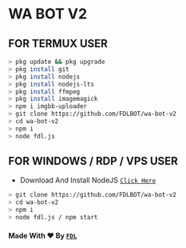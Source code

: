 # WA BOT V2

## FOR TERMUX USER

```bash
> pkg update && pkg upgrade
> pkg install git
> pkg install nodejs
> pkg install nodejs-lts
> pkg install ffmpeg
> pkg install imagemagick
> npm i imgbb-uploader
> git clone https://github.com/FDLBOT/wa-bot-v2
> cd wa-bot-v2
> npm i
> node fdl.js
```

## FOR WINDOWS / RDP / VPS USER

* Download And Install NodeJS [`Click Here`](https://nodejs.org/en/download)

```bash
> git clone https://github.com/FDLBOT/wa-bot-v2
> cd wa-bot-v2
> npm i
> node fdl.js / npm start
```
#### Made With ❤️ By  [`FDL`](https://youtube.com/FDLGANZ)
